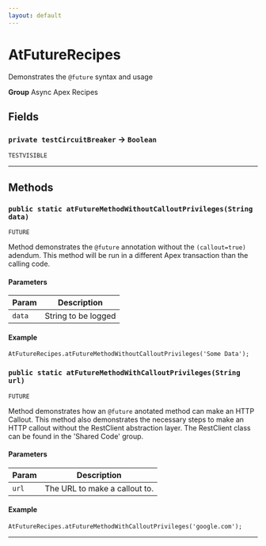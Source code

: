 ```yaml
---
layout: default
---
```

# AtFutureRecipes

Demonstrates the `@future` syntax and usage


**Group** Async Apex Recipes

## Fields

### `private testCircuitBreaker` → `Boolean`

`TESTVISIBLE` 

---
## Methods
### `public static atFutureMethodWithoutCalloutPrivileges(String data)`

`FUTURE`

Method demonstrates the `@future` annotation without the `(callout=true)` adendum. This method will be run in a different Apex transaction than the calling code.

#### Parameters

|Param|Description|
|---|---|
|`data`|String to be logged|

#### Example
```apex
AtFutureRecipes.atFutureMethodWithoutCalloutPrivileges('Some Data');
```


### `public static atFutureMethodWithCalloutPrivileges(String url)`

`FUTURE`

Method demonstrates how an `@future` anotated method can make an HTTP Callout. This method also demonstrates the necessary steps to make an HTTP callout without the RestClient abstraction layer. The RestClient class can be found in the 'Shared Code' group.

#### Parameters

|Param|Description|
|---|---|
|`url`|The URL to make a callout to.|

#### Example
```apex
AtFutureRecipes.atFutureMethodWithCalloutPrivileges('google.com');
```


---
